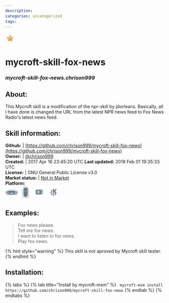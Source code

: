 ```yaml
--- 
description: 
categories: uncategorized   
tags:   
---
```


![](../.gitbook/assets/star.png)  
# mycroft-skill-fox-news  
### _mycroft-skill-fox-news.chrison999_  
## About:  
This Mycroft skill is a modification of the npr-skill by jdorleans.
Basically, all I have done is changed the URL from the latest NPR
news feed to Fox News Radio's latest news feed.

## Skill information:  
**Github:** | [https://github.com/chrison999/mycroft-skill-fox-news](https://github.com/chrison999/mycroft-skill-fox-news)  
**Owner:** | [@chrison999](https://github.com/chrison999)  
**Created:** | 2017 Apr 16 23:45:20 UTC  **Last updated:** 2018 Feb 01 19:35:33 UTC  
**License:** | GNU General Public License v3.0  
**Market status:** | [Not in Market](https://market.mycroft.ai/skill/)  
**Platform:**  
 ![](../.gitbook/assets/mark-1-icon.png)  ![](../.gitbook/assets/mark-2-icon.png)  ![](../.gitbook/assets/picroft-icon.png)  ![](../.gitbook/assets/kde.png)   
## Examples:  
> Fox news please.  
> Tell me fox news.  
> I want to listen to fox news.  
> Play fox news.  
  
{% hint style="warning" %}
This skill is not aproved by Mycroft skill tester.
{% endhint %}
    
## Installation:  
{% tabs %}
{% tab title="Install by mycroft-msm" %}
``` mycroft-msm install https://github.com/chrison999/mycroft-skill-fox-news```
{% endtab %}
  {% endtabs %}
  